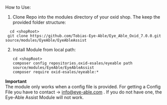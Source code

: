 How to Use: 
1. Clone Repo into the modules directory of your oxid shop. The keep the provided folder structure:
 ```
   cd <shopRoot>
  git clone https://github.com/Tobias-Eye-Able/Eye_Able_Oxid_7.0.0.git source/modules/EyeAble/EyeAbleAssist
```
2. Install Module from local path:
     ```
   cd <shopRoot>
     composer config repositories.oxid-esales/eyeable path source/modules/EyeAble/EyeAbleAssist
     composer require oxid-esales/eyeable:*
     ```
**Important** <br> 
The module only works when a config file is provided. For getting a Config File you have to contact -> info@eye-able.com . If you do not have one, the Eye-Able Assist Module will not work.
   
